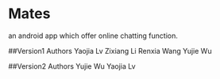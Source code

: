 Mates
=====

an android app which offer online chatting function.

##Version1 Authors
Yaojia Lv
Zixiang Li
Renxia Wang
Yujie Wu

##Version2 Authors
Yujie Wu
Yaojia Lv

